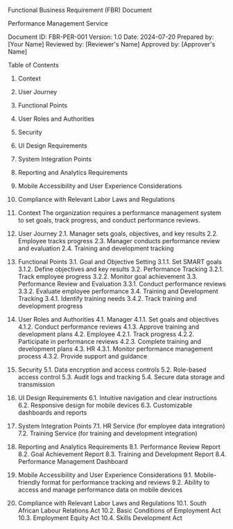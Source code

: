 Functional Business Requirement (FBR) Document

Performance Management Service

Document ID: FBR-PER-001
Version: 1.0
Date: 2024-07-20
Prepared by: [Your Name]
Reviewed by: [Reviewer's Name]
Approved by: [Approver's Name]

Table of Contents

1. Context
2. User Journey
3. Functional Points
4. User Roles and Authorities
5. Security
6. UI Design Requirements
7. System Integration Points
8. Reporting and Analytics Requirements
9. Mobile Accessibility and User Experience Considerations
10. Compliance with Relevant Labor Laws and Regulations

1. Context
    The organization requires a performance management system to set goals, track progress, and conduct performance reviews.

2. User Journey
    2.1. Manager sets goals, objectives, and key results
    2.2. Employee tracks progress
    2.3. Manager conducts performance review and evaluation
    2.4. Training and development tracking

3. Functional Points
    3.1. Goal and Objective Setting
    3.1.1. Set SMART goals
    3.1.2. Define objectives and key results
    3.2. Performance Tracking
    3.2.1. Track employee progress
    3.2.2. Monitor goal achievement
    3.3. Performance Review and Evaluation
    3.3.1. Conduct performance reviews
    3.3.2. Evaluate employee performance
    3.4. Training and Development Tracking
    3.4.1. Identify training needs
    3.4.2. Track training and development progress

4. User Roles and Authorities
    4.1. Manager
    4.1.1. Set goals and objectives
    4.1.2. Conduct performance reviews
    4.1.3. Approve training and development plans
    4.2. Employee
    4.2.1. Track progress
    4.2.2. Participate in performance reviews
    4.2.3. Complete training and development plans
    4.3. HR
    4.3.1. Monitor performance management process
    4.3.2. Provide support and guidance

5. Security
    5.1. Data encryption and access controls
    5.2. Role-based access control
    5.3. Audit logs and tracking
    5.4. Secure data storage and transmission

6. UI Design Requirements
    6.1. Intuitive navigation and clear instructions
    6.2. Responsive design for mobile devices
    6.3. Customizable dashboards and reports

7. System Integration Points
    7.1. HR Service (for employee data integration)
    7.2. Training Service (for training and development integration)

8. Reporting and Analytics Requirements
    8.1. Performance Review Report
    8.2. Goal Achievement Report
    8.3. Training and Development Report
    8.4. Performance Management Dashboard

9. Mobile Accessibility and User Experience Considerations
    9.1. Mobile-friendly format for performance tracking and reviews
    9.2. Ability to access and manage performance data on mobile devices

10. Compliance with Relevant Labor Laws and Regulations
    10.1. South African Labour Relations Act
    10.2. Basic Conditions of Employment Act
    10.3. Employment Equity Act
    10.4. Skills Development Act